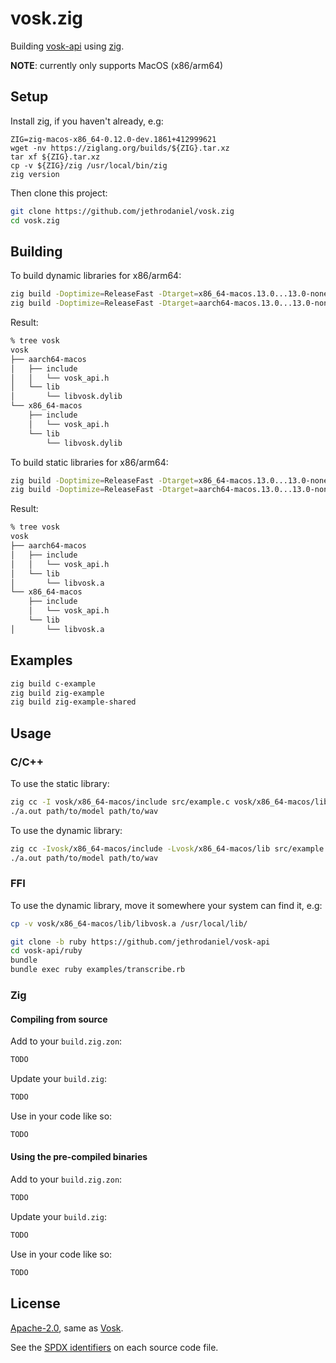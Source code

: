 <!-- Copyright 2023-present, Mark Delk -->
<!-- SPDX-License-Identifier: Apache-2.0 -->

# vosk.zig

Building [vosk-api](https://github.com/alphacep/vosk-api) using [zig](https://ziglang.org).

**NOTE**: currently only supports MacOS (x86/arm64)

## Setup

Install zig, if you haven't already, e.g:

```
ZIG=zig-macos-x86_64-0.12.0-dev.1861+412999621
wget -nv https://ziglang.org/builds/${ZIG}.tar.xz
tar xf ${ZIG}.tar.xz
cp -v ${ZIG}/zig /usr/local/bin/zig
zig version
```

Then clone this project:
```sh
git clone https://github.com/jethrodaniel/vosk.zig
cd vosk.zig
```

## Building

To build dynamic libraries for x86/arm64:

```sh
zig build -Doptimize=ReleaseFast -Dtarget=x86_64-macos.13.0...13.0-none -p vosk/x86_64-macos shared
zig build -Doptimize=ReleaseFast -Dtarget=aarch64-macos.13.0...13.0-none -p vosk/aarch64-macos shared
```

Result:
```sh
% tree vosk
vosk
├── aarch64-macos
│   ├── include
│   │   └── vosk_api.h
│   └── lib
│       └── libvosk.dylib
└── x86_64-macos
    ├── include
    │   └── vosk_api.h
    └── lib
        └── libvosk.dylib
```

To build static libraries for x86/arm64:

```sh
zig build -Doptimize=ReleaseFast -Dtarget=x86_64-macos.13.0...13.0-none -p vosk/x86_64-macos static
zig build -Doptimize=ReleaseFast -Dtarget=aarch64-macos.13.0...13.0-none -p vosk/aarch64-macos static
```

Result:
```sh
% tree vosk
vosk
├── aarch64-macos
│   ├── include
│   │   └── vosk_api.h
│   └── lib
│       └── libvosk.a
└── x86_64-macos
    ├── include
    │   └── vosk_api.h
    └── lib
│       └── libvosk.a
```

## Examples

```sh
zig build c-example
zig build zig-example
zig build zig-example-shared
```

## Usage

### C/C++

To use the static library:

```sh
zig cc -I vosk/x86_64-macos/include src/example.c vosk/x86_64-macos/lib/libvosk.a -framework Accelerate -lc++
./a.out path/to/model path/to/wav
```

To use the dynamic library:

```sh
zig cc -Ivosk/x86_64-macos/include -Lvosk/x86_64-macos/lib src/example.c -lvosk -Wl,-rpath,vosk/x86_64-macos/lib
./a.out path/to/model path/to/wav
```

### FFI

To use the dynamic library, move it somewhere your system can find it, e.g:

```sh
cp -v vosk/x86_64-macos/lib/libvosk.a /usr/local/lib/

git clone -b ruby https://github.com/jethrodaniel/vosk-api
cd vosk-api/ruby
bundle
bundle exec ruby examples/transcribe.rb
```

### Zig

#### Compiling from source

Add to your `build.zig.zon`:
```sh
TODO
```

Update your `build.zig`:
```sh
TODO
```

Use in your code like so:
```sh
TODO
```

#### Using the pre-compiled binaries

Add to your `build.zig.zon`:
```sh
TODO
```

Update your `build.zig`:
```sh
TODO
```

Use in your code like so:
```sh
TODO
```

## License

[Apache-2.0](https://spdx.org/licenses/Apache-2.0.html), same as [Vosk](https://github.com/alphacep/vosk-api).

See the [SPDX identifiers](https://spdx.dev/)  on each source code file.
